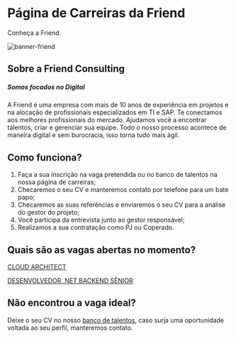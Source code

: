 # Página de Carreiras da Friend

Conheça a Friend.

![banner-friend](https://s3.amazonaws.com/gupy5/production/companies/590/career/694/images/mainImage.jpg)

## Sobre a Friend Consulting 

##### Somos focados no Digital
A Friend é uma empresa com mais de 10 anos de experiência em projetos e na alocação de profissionais especializados em TI e SAP.
Te conectamos aos melhores profissionais do mercado. Ajudamos você a encontrar talentos, criar e gerenciar sua equipe.
Todo o nosso processo acontece de maneira digital e sem burocracia, isso torna tudo mais ágil.

## Como funciona?

1. Faça a sua inscrição na vaga pretendida ou no banco de talentos na nossa página de carreiras;
2. Checaremos o seu CV e manteremos contato por telefone para um bate papo;
3. Checaremos as suas referências e enviaremos o seu CV para a análise do gestor do projeto;
4. Você participa da entrevista junto ao gestor responsável;
5. Realizamos a sua contratação como PJ ou Coperado.

## Quais são as vagas abertas no momento?

[CLOUD ARCHITECT](https://friend.gupy.io/jobs/776610?jobBoardSource=gupy_public_page)

[DESENVOLVEDOR .NET BACKEND SÊNIOR](https://friend.gupy.io/jobs/685147?jobBoardSource=gupy_public_page)


## Não encontrou a vaga ideal?

Deixe o seu CV no nosso [banco de talentos](https://friend.gupy.io/jobs/79949?jobBoardSource=gupy_public_page), caso surja uma oportunidade voltada ao seu perfil, manteremos contato.

